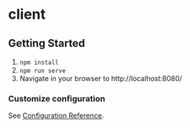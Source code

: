 # client

## Getting Started
1. `npm install`
2. `npm run serve`
3. Navigate in your browser to http://localhost:8080/

### Customize configuration
See [Configuration Reference](https://cli.vuejs.org/config/).
